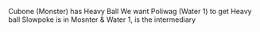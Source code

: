Cubone (Monster) has Heavy Ball
We want Poliwag (Water 1) to get Heavy ball
Slowpoke is in Mosnter & Water 1, is the intermediary
